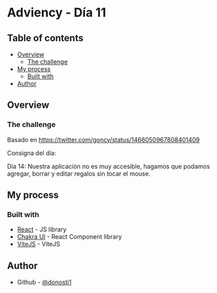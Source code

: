 # Adviency - Día 11

## Table of contents

- [Overview](#overview)
  - [The challenge](#the-challenge)
- [My process](#my-process)
  - [Built with](#built-with)
- [Author](#author)

## Overview

### The challenge

Basado en 
https://twitter.com/goncy/status/1466050967808401409

Consigna del día:

Día 14: Nuestra aplicación no es muy accesible, hagamos que podamos agregar, borrar y editar regalos sin tocar el mouse.

## My process

### Built with

- [React](https://reactjs.org/) - JS library
- [Chakra UI](https://chakra-ui.com/) - React Component library
- [ViteJS](https://vitejs.dev/) - ViteJS


## Author

- Github - [@donosti1](https://github.com/donosti1)